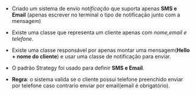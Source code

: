- Criado um sistema de envio *notificação* que suporta apenas **SMS e Email** (apenas escrever no terminal o tipo de notificação junto com a mensagem)

- Existe uma classe que representa um cliente apenas com *nome,email e telefone*.

- Existe uma classe responsável por apenas montar uma mensagem(**Hello + nome do cliente**) e usar uma classe de notificação para enviar.

- O padrão Strategy foi usado para definir **SMS e Email**.

- **Regra**: o sistema valida se o cliente possui  telefone preenchido enviar por telefone caso contrario enviar por email(email é obrigatório). 
